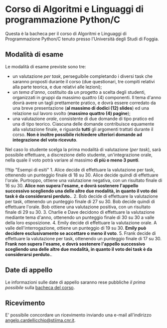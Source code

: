 # Corso di Algoritmi e Linguaggi di programmazione Python/C

Questa è la bacheca per il corso di Algoritmi e Linguaggi di Programmazione Python/C tenuto presso l'Università degli Studi di Foggia.

## Modalità di esame

Le modalità di esame previste sono tre:

* un valutazione *per task*, perseguibile completando i diversi task che saranno proposti durante il corso (due questionari, tre compiti relativi alla parte teorica, e due relativi alle lezioni);
* un *tema d'anno*, costituito da un progetto a scelta degli studenti, organizzati in gruppi da massimo quattro (4) componenti. Il tema d'anno dovrà avere un tagli prettamente pratico, e dovrà essere corredato da una breve presentazione (**al massimo di dodici (12) slides**) ed una relazione sul lavoro svolto (**massimo quattro (4) pagine**);
* una valutazione *orale*, consistente di due domande di tipo pratico ed una di tipo teorico. Ciascuna delle domande contribuisce equamente alla valutazione finale, e riguarda **tutti** gli argomenti trattati durante il corso. **Non è inoltre possibile richiedere ulteriori domande ad integrazione del voto ricevuto**.

Nel caso lo studente scelga la prima modalità di valutazione (*per task*), sarà possibile effettuare, a discrezione dello studente, un'integrazione orale, nella quale il voto potrà variare al massimo **di più o meno 3 punti**.

!!!tip "Esempi di esiti"
    1. Alice decide di effettuare la valutazione per task, ottenendo un punteggio finale di 18 su 30. Alice decide quindi di effettuare l'orale. Purtroppo, ottiene una valutazione negativa, con un risultato finale di 16 su 30. **Alice non supera l'esame, e dovrà sostenere l'appello successivo scegliendo una delle altre due modalità, in quanto il voto dei task è da considerarsi perduto.**.
    2. Bob decide di effettuare la valutazione per task, ottenendo un punteggio finale di 27 su 30. Bob decide quindi di effettuare l'orale. Bob ottiene una valutazione positiva, con un risultato finale di 29 su 30.
    3. Charlie e Dave decidono di effettuare la valutazione mediante tema d'anno, ottenendo un punteggio finale di 30 su 30 a valle della loro esposizione.
    4. Emily decide di effettuare la valutazione orale. A valle dell'interrogazione, ottiene un punteggio di 19 su 30. **Emily può decidere esclusivamente se accettare o meno il voto**.
    5. Frank decide di effettuare la valutazione per task, ottenendo un punteggio finale di 17 su 30. **Frank non supera l'esame, e dovrà sostenere l'appello successivo scegliendo una delle altre due modalità, in quanto il voto dei task è da considerarsi perduto.**.

## Date di appello

Le informazioni sulle date di appello saranno rese pubbliche *il prima possibile* sulla [bacheca del corso](advices.md).

## Ricevimento

E' possibile concordare un ricevimento inviando una e-mail all'indirizzo angelo.cardellicchio@stiima.cnr.it.
